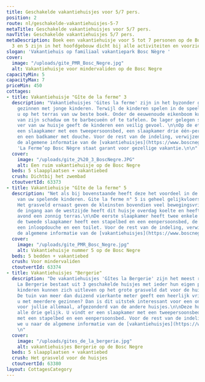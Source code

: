 ```yaml
---
title: Geschakelde vakantiehuisjes voor 5/7 pers.
position: 2
route: nl/geschakelde-vakantiehuisjes-5-7
metaTitle: Geschakelde vakantiehuisjes voor 5/7 pers.
navTitle: Geschakelde vakantiehuisjes 5/7 pers.
metaDescription: Boek een vakantiehuisje voor 5 tot 7 personen op de Bosc Negre. Huisje
  3 en 5 zijn in het hoofdgebouw dicht bij alle activiteiten en voorzieningen.
slogan: 'Vakantiehuis op familiaal vakantiepark Bosc Nègre '
cover:
  image: "/uploads/gite_PMR_Bosc_Negre.jpg"
  alt: Vakantiehuisje voor mindervaliden op de Bosc Negre
capacityMin: 5
capacityMax: 7
priceMin: 450
cottages:
- title: Vakantiehuisje "Gîte de la ferme" 3
  description: "Vakantiehuisjes 'Gites la ferme' zijn in het byzonder geschikt voor
    gezinnen met jonge kinderen. Terwijl de kinderen spelen in de speeltuin leest
    u op het terras van uw beste boek. Onder de eeuwenoude eikenboom kunt u genieten
    van zijn schaduw om te barbecueën of te tafelen. De lager gelegen speeltuin, niet
    ver van uw huisje geeft de kinderen een veilig gevoel. \n\nOp de etage vindt u
    een slaapkamer met een tweepersoonsbed, een slaapkamer drie één-persoonsbedden
    en een badkamer met douche. Voor de rest van de indeling, verwijzen we u naar
    de algemene informatie van de [vakantiehuisjes](https://www.boscnegre-vacances.com/nl/vakantiehuis).\n\nGite
    'La Ferme’op Bosc Nègre staat garant voor gezellige vakantie.\n\n"
  cover:
    image: "/uploads/gite_2%20_3_BoscNegre.JPG"
    alt: Een ruim vakantiehuisje op de Bosc Negre
  beds: 5 slaapplaatsen + vakantiebed
  crush: Dichtbij het zwembad
  ctoutvertId: 63373
- title: Vakantiehuisje "Gîte de la ferme" 5
  description: "Net als bij bovenstaande heeft deze het voordeel in de buurt te zijn
    van uw spelende kinderen. Gite la ferme n° 5 is geheel gelijkvloers en drempelloos.
    Het grasveld ernaast geven de kleinsten bovendien veel bewegingsvrijheid. Met
    de ingang aan de westzijde heeft dit huisje overdag koelte en heeft het in de
    avond een zonnig terras.\n\nDe eerste slaapkamer heeft twee enkele bedden kingsize,
    de tweede slaapkamer heeft een stapelbed en een eenpersoonsbed, de badkamer heeft
    een inloopdouche en een toilet. Voor de rest van de indeling, verwijzen we u naar
    de algemene informatie van de [vakantiehuisjes](https://www.boscnegre-vacances.com/nl/vakantiehuis).\n\n "
  cover:
    image: "/uploads/gite_PMR_Bosc_Negre.jpg"
    alt: Vakantiehuisje nummer 5 op de Bosc Negre
  beds: 5 bedden + vakantiebed
  crush: Voor mindervaliden
  ctoutvertId: 63374
- title: Vakantiehuisjes "Bergerie"
  description: "De vakantiehuisjes 'Gîtes la Bergerie' zijn het meest rustig gelegen.
    La Bergerie bestaat uit 3 geschakelde huisjes met ieder hun eigen privacy. De
    kinderen kunnen zich uitleven op het grote grasveld dat voor de huisjes is gelegen.
    De tuin van meer dan duizend vierkante meter geeft een heerlijk vrij gevoel. Komt
    u met meerdere gezinnen? Dan is dit uitstek interessant voor een ongestoorde vakantie
    voor jullie allemaal, afgezonderd van de andere huisjes.\n\nDeze huisjes zijn
    alle drie gelijk. U vindt er een slaapkamer met een tweepersoonsbed en een slaapkamer
    met een stapelbed en een eenpersoonsbed. Voor de rest van de indeling, verwijzen
    we u naar de algemene informatie van de [vakantiehuisjes](https://www.boscnegre-vacances.com/nl/vakantiehuis).
    \n"
  cover:
    image: "/uploads/gites_de_la_bergerie.jpg"
    alt: vakantiehuisjes Bergerie op de Bosc Negre
  beds: 5 slaapplaatsen + vakantiebed
  crush: Het grasveld voor de huisjes
  ctoutvertId: 63380
layout: CottagesCategory
---
```


